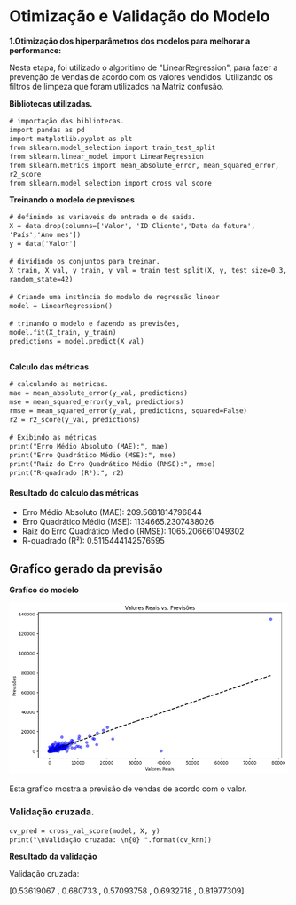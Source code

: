# Otimização e Validação do Modelo

**1.Otimização dos hiperparâmetros dos modelos para melhorar a performance:**

Nesta etapa, foi utilizado o algoritimo de "LinearRegression", para fazer a prevenção de vendas de acordo com os valores vendidos. Utilizando os filtros de limpeza que foram utilizados na Matriz confusão.

**Bibliotecas utilizadas.**
````phyton
# importação das bibliotecas.
import pandas as pd
import matplotlib.pyplot as plt
from sklearn.model_selection import train_test_split
from sklearn.linear_model import LinearRegression
from sklearn.metrics import mean_absolute_error, mean_squared_error, r2_score
from sklearn.model_selection import cross_val_score
````
**Treinando o modelo de previsoes**
````phyton
# definindo as variaveis de entrada e de saida.
X = data.drop(columns=['Valor', 'ID Cliente','Data da fatura', 'País','Ano mes'])
y = data['Valor']

# dividindo os conjuntos para treinar.
X_train, X_val, y_train, y_val = train_test_split(X, y, test_size=0.3, random_state=42)

# Criando uma instância do modelo de regressão linear
model = LinearRegression()

# trinando o modelo e fazendo as previsões,
model.fit(X_train, y_train)
predictions = model.predict(X_val)


````
**Calculo das métricas**

````phyton
# calculando as metricas.
mae = mean_absolute_error(y_val, predictions)
mse = mean_squared_error(y_val, predictions)
rmse = mean_squared_error(y_val, predictions, squared=False)  
r2 = r2_score(y_val, predictions)

# Exibindo as métricas
print("Erro Médio Absoluto (MAE):", mae)
print("Erro Quadrático Médio (MSE):", mse)
print("Raiz do Erro Quadrático Médio (RMSE):", rmse)
print("R-quadrado (R²):", r2)
````
#### Resultado do calculo das métricas

- Erro Médio Absoluto (MAE): 209.5681814796844
- Erro Quadrático Médio (MSE): 1134665.2307438026
- Raiz do Erro Quadrático Médio (RMSE): 1065.206661049302
- R-quadrado (R²): 0.5115444142576595

## Grafíco gerado da previsão

**Grafíco do modelo**

![img](/Aprendizado%20de%20Máquina/3.Otimização%20e%20Validação%20do%20Modelo/2grafico.png)

Esta grafíco mostra a previsão de vendas de acordo com o valor. 

### Validação cruzada.

````phyton
cv_pred = cross_val_score(model, X, y)
print("\nValidação cruzada: \n{0} ".format(cv_knn))
````
**Resultado da validação**

Validação cruzada:

[0.53619067 , 0.680733  , 0.57093758 , 0.6932718 , 0.81977309] 